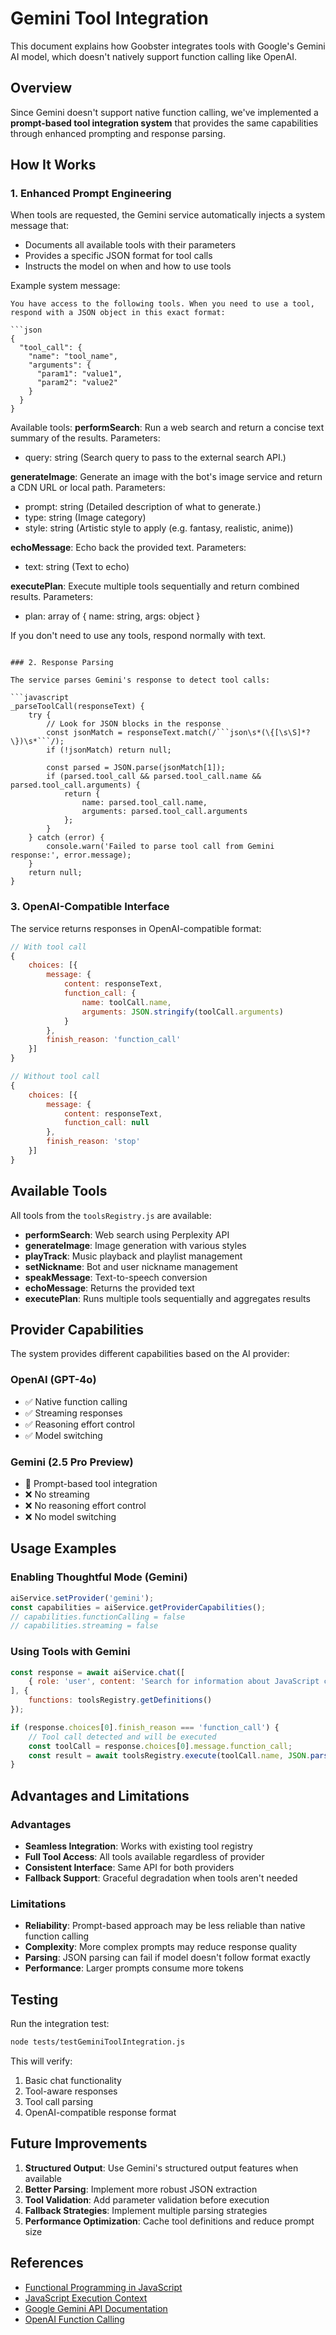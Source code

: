 # Gemini Tool Integration

This document explains how Goobster integrates tools with Google's Gemini AI model, which doesn't natively support function calling like OpenAI.

## Overview

Since Gemini doesn't support native function calling, we've implemented a **prompt-based tool integration system** that provides the same capabilities through enhanced prompting and response parsing.

## How It Works

### 1. Enhanced Prompt Engineering

When tools are requested, the Gemini service automatically injects a system message that:

- Documents all available tools with their parameters
- Provides a specific JSON format for tool calls
- Instructs the model on when and how to use tools

Example system message:
```
You have access to the following tools. When you need to use a tool, respond with a JSON object in this exact format:

```json
{
  "tool_call": {
    "name": "tool_name",
    "arguments": {
      "param1": "value1",
      "param2": "value2"
    }
  }
}
```

Available tools:
**performSearch**: Run a web search and return a concise text summary of the results.
Parameters:
  - query: string (Search query to pass to the external search API.)

**generateImage**: Generate an image with the bot's image service and return a CDN URL or local path.
Parameters:
  - prompt: string (Detailed description of what to generate.)
  - type: string (Image category)
  - style: string (Artistic style to apply (e.g. fantasy, realistic, anime))
 
**echoMessage**: Echo back the provided text.
Parameters:
  - text: string (Text to echo)

**executePlan**: Execute multiple tools sequentially and return combined results.
Parameters:
  - plan: array of { name: string, args: object }

If you don't need to use any tools, respond normally with text.
```

### 2. Response Parsing

The service parses Gemini's response to detect tool calls:

```javascript
_parseToolCall(responseText) {
    try {
        // Look for JSON blocks in the response
        const jsonMatch = responseText.match(/```json\s*(\{[\s\S]*?\})\s*```/);
        if (!jsonMatch) return null;

        const parsed = JSON.parse(jsonMatch[1]);
        if (parsed.tool_call && parsed.tool_call.name && parsed.tool_call.arguments) {
            return {
                name: parsed.tool_call.name,
                arguments: parsed.tool_call.arguments
            };
        }
    } catch (error) {
        console.warn('Failed to parse tool call from Gemini response:', error.message);
    }
    return null;
}
```

### 3. OpenAI-Compatible Interface

The service returns responses in OpenAI-compatible format:

```javascript
// With tool call
{
    choices: [{
        message: {
            content: responseText,
            function_call: {
                name: toolCall.name,
                arguments: JSON.stringify(toolCall.arguments)
            }
        },
        finish_reason: 'function_call'
    }]
}

// Without tool call
{
    choices: [{
        message: {
            content: responseText,
            function_call: null
        },
        finish_reason: 'stop'
    }]
}
```

## Available Tools

All tools from the `toolsRegistry.js` are available:

- **performSearch**: Web search using Perplexity API
- **generateImage**: Image generation with various styles
- **playTrack**: Music playback and playlist management
- **setNickname**: Bot and user nickname management
- **speakMessage**: Text-to-speech conversion
- **echoMessage**: Returns the provided text
- **executePlan**: Runs multiple tools sequentially and aggregates results

## Provider Capabilities

The system provides different capabilities based on the AI provider:

### OpenAI (GPT-4o)
- ✅ Native function calling
- ✅ Streaming responses
- ✅ Reasoning effort control
- ✅ Model switching

### Gemini (2.5 Pro Preview)
- 🔄 Prompt-based tool integration
- ❌ No streaming
- ❌ No reasoning effort control
- ❌ No model switching

## Usage Examples

### Enabling Thoughtful Mode (Gemini)
```javascript
aiService.setProvider('gemini');
const capabilities = aiService.getProviderCapabilities();
// capabilities.functionCalling = false
// capabilities.streaming = false
```

### Using Tools with Gemini
```javascript
const response = await aiService.chat([
    { role: 'user', content: 'Search for information about JavaScript closures' }
], {
    functions: toolsRegistry.getDefinitions()
});

if (response.choices[0].finish_reason === 'function_call') {
    // Tool call detected and will be executed
    const toolCall = response.choices[0].message.function_call;
    const result = await toolsRegistry.execute(toolCall.name, JSON.parse(toolCall.arguments));
}
```

## Advantages and Limitations

### Advantages
- **Seamless Integration**: Works with existing tool registry
- **Full Tool Access**: All tools available regardless of provider
- **Consistent Interface**: Same API for both providers
- **Fallback Support**: Graceful degradation when tools aren't needed

### Limitations
- **Reliability**: Prompt-based approach may be less reliable than native function calling
- **Complexity**: More complex prompts may reduce response quality
- **Parsing**: JSON parsing can fail if model doesn't follow format exactly
- **Performance**: Larger prompts consume more tokens

## Testing

Run the integration test:
```bash
node tests/testGeminiToolIntegration.js
```

This will verify:
1. Basic chat functionality
2. Tool-aware responses
3. Tool call parsing
4. OpenAI-compatible response format

## Future Improvements

1. **Structured Output**: Use Gemini's structured output features when available
2. **Better Parsing**: Implement more robust JSON extraction
3. **Tool Validation**: Add parameter validation before execution
4. **Fallback Strategies**: Implement multiple parsing strategies
5. **Performance Optimization**: Cache tool definitions and reduce prompt size

## References

- [Functional Programming in JavaScript](https://medium.com/@AlexanderObregon/functional-programming-tricks-that-work-well-in-javascript-3655b4a40a9a)
- [JavaScript Execution Context](https://sarathkumarrs.medium.com/namaste-javascript-the-god-guide-to-mastering-javascript-part-1-1af77ea2b662)
- [Google Gemini API Documentation](https://ai.google.dev/)
- [OpenAI Function Calling](https://platform.openai.com/docs/guides/function-calling) 
